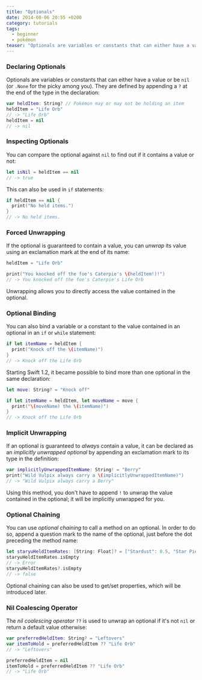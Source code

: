 ```yaml
---
title: "Optionals"
date: 2014-08-06 20:55 +0200
category: tutorials
tags:
  - beginner
  - pokémon
teaser: "Optionals are variables or constants that can either have a value or be nil."
---
```


### Declaring Optionals

Optionals are variables or constants that can either have a value or be `nil` (or `.None` for the picky among you). They are defined by appending a `?` at the end of the type in the declaration:

~~~swift
var heldItem: String? // Pokémon may or may not be holding an item
heldItem = "Life Orb"
// -> "Life Orb"
heldItem = nil
// -> nil
~~~

### Inspecting Optionals

You can compare the optional against `nil` to find out if it contains a value or not:

~~~swift
let isNil = heldItem == nil
// -> true
~~~

This can also be used in `if` statements:

~~~swift
if heldItem == nil {
  print("No held items.")
}
// -> No held items.
~~~

### Forced Unwrapping

If the optional is guaranteed to contain a value, you can *unwrap* its value using an exclamation mark at the end of its name:

~~~swift
heldItem = "Life Orb"

print("You knocked off the foe's Caterpie's \(heldItem!)!")
// -> You knocked off the foe's Caterpie's Life Orb
~~~

Unwrapping allows you to directly access the value contained in the optional.

### Optional Binding

You can also bind a variable or a constant to the value contained in an optional in an `if` or `while` statement:

~~~swift
if let itemName = heldItem {
  print("Knock off the \(itemName)")
}
// -> Knock off the Life Orb
~~~

Starting Swift 1.2, it became possible to bind more than one optional in the same declaration:

~~~swift
let move: String? = "Knock off"

if let itemName = heldItem, let moveName = move {
  print("\(moveName) the \(itemName)")
}
// -> Knock off the Life Orb
~~~

### Implicit Unwrapping

If an optional is guaranteed to *always* contain a value, it can be declared as an *implicitly unwrapped optional* by appending an exclamation mark to its type in the definition:

~~~swift
var implicitlyUnwrappedItemName: String! = "Berry"
print("Wild Vulpix always carry a \(implicitlyUnwrappedItemName)")
// -> "Wild Vulpix always carry a Berry"
~~~

Using this method, you don't have to append `!` to unwrap the value contained in the optional; it will be implicitly unwrapped for you.

### Optional Chaining

You can use *optional chaining* to call a method on an optional. In order to do so, append a question mark to the name of the optional, just before the dot preceding the method name:

~~~swift
let staryuHeldItemRates: [String: Float]? = ["Stardust": 0.5, "Star Piece": 0.05]
staryuHeldItemRates.isEmpty
// -> Error
staryuHeldItemRates?.isEmpty
// -> false
~~~

Optional chaining can also be used to get/set properties, which will be introduced later.

### Nil Coalescing Operator

The *nil coalescing operator* `??` is used to unwrap an optional if it's not `nil` or return a default value otherwise:

~~~swift
var preferredHeldItem: String? = "Leftovers"
var itemToHold = preferredHeldItem ?? "Life Orb"
// -> "Leftovers"

preferredHeldItem = nil
itemToHold = preferredHeldItem ?? "Life Orb"
// -> "Life Orb"
~~~
